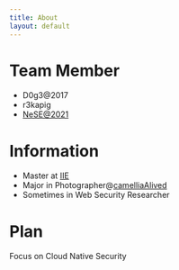 ```yaml
---
title: About
layout: default
---
```


# Team Member
* D0g3@2017
* r3kapig
* [NeSE@2021](https://nese.team)

# Information
* Master at [IIE](http://www.iie.ac.cn/)
* Major in Photographer@[camelliaAlived](https://www.instagram.com/camelliaalived/)
* Sometimes in Web Security Researcher


# Plan
Focus on Cloud Native Security